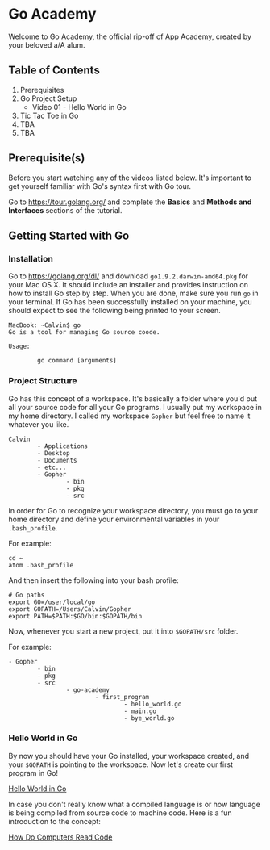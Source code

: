 # Go Academy
Welcome to Go Academy, the official rip-off of App Academy, created by your beloved a/A alum.

## Table of Contents
1. Prerequisites
2. Go Project Setup
    * Video 01 - Hello World in Go
3. Tic Tac Toe in Go
4. TBA
5. TBA

## Prerequisite(s)
Before you start watching any of the videos listed below. It's important to get yourself familiar with Go's syntax first
with Go tour.

Go to https://tour.golang.org/ and complete the **Basics** and **Methods and Interfaces** sections of the tutorial.

## Getting Started with Go
### Installation
Go to https://golang.org/dl/ and download `go1.9.2.darwin-amd64.pkg` for your Mac OS X. It should include an installer and
provides instruction on how to install Go step by step. When you are done, make sure you run `go` in your terminal. If
Go has been successfully installed on your machine, you should expect to see the following being printed to your screen.

```
MacBook: ~Calvin$ go
Go is a tool for managing Go source coode.

Usage:

        go command [arguments]
```

### Project Structure
Go has this concept of a workspace. It's basically a folder where you'd put all your source code for all your Go programs.
I usually put my workspace in my home directory. I called my workspace `Gopher` but feel free to name it whatever you like.
```
Calvin
        - Applications
        - Desktop
        - Documents
        - etc...
        - Gopher
                - bin
                - pkg
                - src
```

In order for Go to recognize your workspace directory, you must go to your home directory and define your environmental
variables in your `.bash_profile`.

For example:
```
cd ~
atom .bash_profile
```

And then insert the following into your bash profile:
```
# Go paths
export GO=/user/local/go
export GOPATH=/Users/Calvin/Gopher
export PATH=$PATH:$GO/bin:$GOPATH/bin
```

Now, whenever you start a new project, put it into `$GOPATH/src` folder.

For example:
```
- Gopher
        - bin
        - pkg
        - src
                - go-academy
                        - first_program
                                - hello_world.go
                                - main.go
                                - bye_world.go
```

### Hello World in Go
By now you should have your Go installed, your workspace created, and your `$GOPATH` is pointing to the workspace. Now let's create our first program in Go!

[Hello World in Go](https://youtu.be/5-FFapKA9sM)

In case you don't really know what a compiled language is or how language is being compiled from source code to machine code. Here is a fun introduction to the concept:

[How Do Computers Read Code ](https://www.youtube.com/watch?v=QXjU9qTsYCc)
